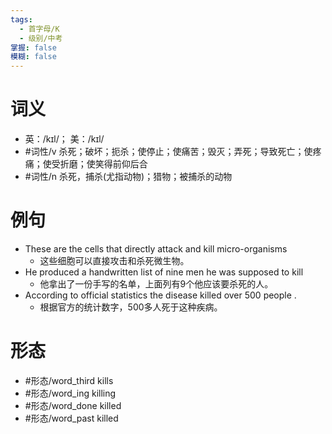 ```yaml
---
tags:
  - 首字母/K
  - 级别/中考
掌握: false
模糊: false
---
```

# 词义
- 英：/kɪl/； 美：/kɪl/
- #词性/v  杀死；破坏；扼杀；使停止；使痛苦；毁灭；弄死；导致死亡；使疼痛；使受折磨；使笑得前仰后合
- #词性/n  杀死，捕杀(尤指动物)；猎物；被捕杀的动物
# 例句
- These are the cells that directly attack and kill micro-organisms
	- 这些细胞可以直接攻击和杀死微生物。
- He produced a handwritten list of nine men he was supposed to kill
	- 他拿出了一份手写的名单，上面列有9个他应该要杀死的人。
- According to official statistics the disease killed over 500 people .
	- 根据官方的统计数字，500多人死于这种疾病。
# 形态
- #形态/word_third kills
- #形态/word_ing killing
- #形态/word_done killed
- #形态/word_past killed
